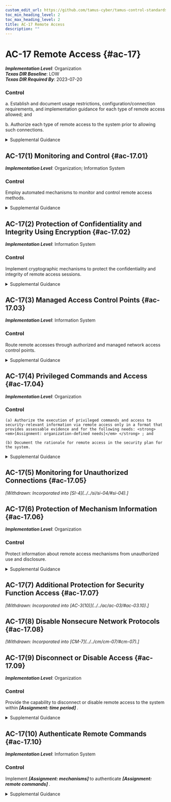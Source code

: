 ```yaml
---
custom_edit_url: https://github.com/tamus-cyber/tamus-control-standards/tree/main/content/tamus.edu/TAMUS_profile.xml
toc_min_heading_level: 2
toc_max_heading_level: 2
title: AC-17 Remote Access
description: ""
---
```


# AC-17 Remote Access {#ac-17}

_**Implementation Level**_: Organization\
_**Texas DIR Baseline**_: LOW\
_**Texas DIR Required By**_: 2023-07-20

### Control

a. Establish and document usage restrictions, configuration/connection requirements, and implementation guidance for each type of remote access allowed; and

b. Authorize each type of remote access to the system prior to allowing such connections.

<details>
  <summary>Supplemental Guidance</summary>

Remote access is access to organizational systems (or processes acting on behalf of users) that communicate through external networks such as the Internet. Types of remote access include dial-up, broadband, and wireless. Organizations use encrypted virtual private networks (VPNs) to enhance confidentiality and integrity for remote connections. The use of encrypted VPNs provides sufficient assurance to the organization that it can effectively treat such connections as internal networks if the cryptographic mechanisms used are implemented in accordance with applicable laws, executive orders, directives, regulations, policies, standards, and guidelines. Still, VPN connections traverse external networks, and the encrypted VPN does not enhance the availability of remote connections. VPNs with encrypted tunnels can also affect the ability to adequately monitor network communications traffic for malicious code. Remote access controls apply to systems other than public web servers or systems designed for public access. Authorization of each remote access type addresses authorization prior to allowing remote access without specifying the specific formats for such authorization. While organizations may use information exchange and system connection security agreements to manage remote access connections to other systems, such agreements are addressed as part of <a xmlns="http://csrc.nist.gov/ns/oscal/1.0" href="#ca-3">CA-3</a> . Enforcing access restrictions for remote access is addressed via <a xmlns="http://csrc.nist.gov/ns/oscal/1.0" href="#ac-3">AC-3</a>.

</details>

## AC-17(1) Monitoring and Control {#ac-17.01}

_**Implementation Level**_: Organization; Information System

### Control

Employ automated mechanisms to monitor and control remote access methods.

<details>
  <summary>Supplemental Guidance</summary>

Monitoring and control of remote access methods allows organizations to detect attacks and help ensure compliance with remote access policies by auditing the connection activities of remote users on a variety of system components, including servers, notebook computers, workstations, smart phones, and tablets. Audit logging for remote access is enforced by <a xmlns="http://csrc.nist.gov/ns/oscal/1.0" href="#au-2">AU-2</a> . Audit events are defined in <a xmlns="http://csrc.nist.gov/ns/oscal/1.0" href="#au-2_smt.a">AU-2a</a>.

</details>

## AC-17(2) Protection of Confidentiality and Integrity Using Encryption {#ac-17.02}

_**Implementation Level**_: Information System

### Control

Implement cryptographic mechanisms to protect the confidentiality and integrity of remote access sessions.

<details>
  <summary>Supplemental Guidance</summary>

Virtual private networks can be used to protect the confidentiality and integrity of remote access sessions. Transport Layer Security (TLS) is an example of a cryptographic protocol that provides end-to-end communications security over networks and is used for Internet communications and online transactions.

</details>

## AC-17(3) Managed Access Control Points {#ac-17.03}

_**Implementation Level**_: Information System

### Control

Route remote accesses through authorized and managed network access control points.

<details>
  <summary>Supplemental Guidance</summary>

Organizations consider the Trusted Internet Connections (TIC) initiative <a xmlns="http://csrc.nist.gov/ns/oscal/1.0" href="#4f42ee6e-86cc-403b-a51f-76c2b4f81b54">DHS TIC</a> requirements for external network connections since limiting the number of access control points for remote access reduces attack surfaces.

</details>

## AC-17(4) Privileged Commands and Access {#ac-17.04}

_**Implementation Level**_: Organization

### Control

    (a) Authorize the execution of privileged commands and access to security-relevant information via remote access only in a format that provides assessable evidence and for the following needs: <strong> <em>[Assignment: organization-defined needs]</em> </strong> ; and

    (b) Document the rationale for remote access in the security plan for the system.

<details>
  <summary>Supplemental Guidance</summary>

Remote access to systems represents a significant potential vulnerability that can be exploited by adversaries. As such, restricting the execution of privileged commands and access to security-relevant information via remote access reduces the exposure of the organization and the susceptibility to threats by adversaries to the remote access capability.

</details>

## AC-17(5) Monitoring for Unauthorized Connections {#ac-17.05}


<prop xmlns="http://csrc.nist.gov/ns/oscal/1.0" name="status" value="withdrawn">
               <em>[Withdrawn: Incorporated into [SI-4](../../si/si-04/#si-04).]</em>
            </prop>
            

## AC-17(6) Protection of Mechanism Information {#ac-17.06}

_**Implementation Level**_: Organization

### Control

Protect information about remote access mechanisms from unauthorized use and disclosure.

<details>
  <summary>Supplemental Guidance</summary>

Remote access to organizational information by non-organizational entities can increase the risk of unauthorized use and disclosure about remote access mechanisms. The organization considers including remote access requirements in the information exchange agreements with other organizations, as applicable. Remote access requirements can also be included in rules of behavior (see <a xmlns="http://csrc.nist.gov/ns/oscal/1.0" href="#pl-4">PL-4</a> ) and access agreements (see <a xmlns="http://csrc.nist.gov/ns/oscal/1.0" href="#ps-6">PS-6</a>).

</details>

## AC-17(7) Additional Protection for Security Function Access {#ac-17.07}


<prop xmlns="http://csrc.nist.gov/ns/oscal/1.0" name="status" value="withdrawn">
               <em>[Withdrawn: Incorporated into [AC-3(10)](../../ac/ac-03/#ac-03.10).]</em>
            </prop>
            

## AC-17(8) Disable Nonsecure Network Protocols {#ac-17.08}


<prop xmlns="http://csrc.nist.gov/ns/oscal/1.0" name="status" value="withdrawn">
               <em>[Withdrawn: Incorporated into [CM-7](../../cm/cm-07/#cm-07).]</em>
            </prop>
            

## AC-17(9) Disconnect or Disable Access {#ac-17.09}

_**Implementation Level**_: Organization

### Control

Provide the capability to disconnect or disable remote access to the system within <strong> <em>[Assignment: time period]</em> </strong>.

<details>
  <summary>Supplemental Guidance</summary>

The speed of system disconnect or disablement varies based on the criticality of missions or business functions and the need to eliminate immediate or future remote access to systems.

</details>

## AC-17(10) Authenticate Remote Commands {#ac-17.10}

_**Implementation Level**_: Information System

### Control

Implement <strong> <em>[Assignment: mechanisms]</em> </strong> to authenticate <strong> <em>[Assignment: remote commands]</em> </strong>.

<details>
  <summary>Supplemental Guidance</summary>

Authenticating remote commands protects against unauthorized commands and the replay of authorized commands. The ability to authenticate remote commands is important for remote systems for which loss, malfunction, misdirection, or exploitation would have immediate or serious consequences, such as injury, death, property damage, loss of high value assets, failure of mission or business functions, or compromise of classified or controlled unclassified information. Authentication mechanisms for remote commands ensure that systems accept and execute commands in the order intended, execute only authorized commands, and reject unauthorized commands. Cryptographic mechanisms can be used, for example, to authenticate remote commands.

</details>

